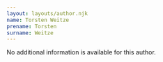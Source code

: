 ```yaml
---
layout: layouts/author.njk
name: Torsten Weitze
prename: Torsten
surname: Weitze
---
```

No additional information is available for this author.
